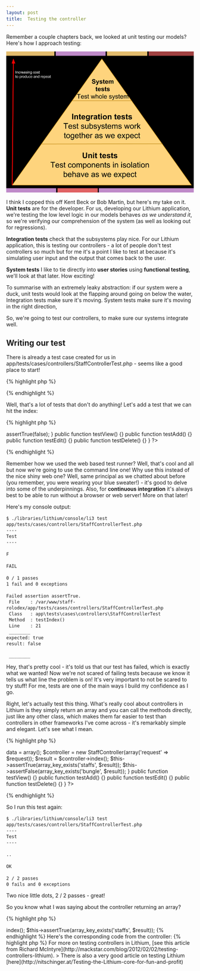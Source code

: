 ```yaml
---
layout: post
title:  Testing the controller
---
```


Remember a couple chapters back, we looked at unit testing our models? Here's how I approach testing:

![Testing Pyramid](assets/testing-pyramid.png)

I think I copped this off Kent Beck or Bob Martin, but here's my take on it. **Unit tests** are for the developer. For us, developing our Lithium application, we're testing the low level logic in our models behaves _as we understand it_, so we're verifying our comprehension of the system (as well as looking out for regressions).

**Integration tests** check that the subsystems play nice. For our Lithium application, this is testing our controllers - a lot of people don't test controllers so much but for me it's a point I like to test at because it's simulating user input and the output that comes back to the user.

**System tests** I like to tie directly into **user stories** using **functional testing**, we'll look at that later. How exciting!

To summarise with an extremely leaky abstraction: if our system were a duck, unit tests would look at the flapping around going on below the water, Integration tests make sure it's moving. System tests make sure it's moving in the right direction,

So, we're going to test our controllers, to make sure our systems integrate well.

## Writing our test

There is already a test case created for us in app/tests/cases/controllers/StaffControllerTest.php - seems like a good place to start!

{% highlight php %}
<?php

namespace app\tests\cases\controllers;

use app\controllers\StaffController;

class StaffControllerTest extends \lithium\test\Unit {

	public function setUp() {}

	public function tearDown() {}

	public function testIndex() {}
	public function testView() {}
	public function testAdd() {}
	public function testEdit() {}
	public function testDelete() {}
}

?>
{% endhighlight %}

Well, that's a lot of tests that don't do anything! Let's add a test that we can hit the index:

{% highlight php %}
<?php

namespace app\tests\cases\controllers;

use app\controllers\StaffController;
use lithium\action\Request;

class StaffControllerTest extends \lithium\test\Unit {

	public function setUp() {}

	public function tearDown() {}

	public function testIndex() {
        $this->assertTrue(false);
    }
	public function testView() {}
	public function testAdd() {}
	public function testEdit() {}
	public function testDelete() {}
}
?>
{% endhighlight %}

Remember how we used the web based test runner? Well, that's cool and all but now we're going to use the command line one! Why use this instead of the nice shiny web one? Well, same principal as we chatted about before (you remember, you were wearing your blue sweater!) - it's good to delve into some of the underpinnings. Also, for **continuous integration** it's always best to be able to run without a browser or web server! More on that later!

Here's my console output:

	$ ./libraries/lithium/console/li3 test app/tests/cases/controllers/StaffControllerTest.php
	----
	Test
	----

	F

	FAIL

	0 / 1 passes
	1 fail and 0 exceptions

	Failed assertion assertTrue.
	 File    : /var/www/staff-rolodex/app/tests/cases/controllers/StaffControllerTest.php
	 Class   : app\tests\cases\controllers\StaffControllerTest
	 Method  : testIndex()
	 Line    : 21
	 ________
	expected: true
	result: false

	 ________

Hey, that's pretty cool - it's told us that our test has failed, which is exactly what we wanted! Now we're not scared of failing tests because we know it tells us what line the problem is on! It's very important to not be scared to try stuff! For me, tests are one of the main ways I build my confidence as I go.

Right, let's actually test this thing. What's really cool about controllers in Lithium is they simply return an array and you can call the methods directly, just like any other class, which makes them far easier to test than controllers in other frameworks I've come across - it's remarkably simple and elegant. Let's see what I mean.

{% highlight php %}
<?php

namespace app\tests\cases\controllers;

use app\controllers\StaffController;
use lithium\action\Request;

class StaffControllerTest extends \lithium\test\Unit {

	public function setUp() {}

	public function tearDown() {}

	public function testIndex() {
        $request = new Request();
        $request->data = array();
        $controller = new StaffController(array('request' => $request));

        $result = $controller->index();
        $this->assertTrue(array_key_exists('staffs', $result));
        $this->assertFalse(array_key_exists('bungle', $result));
    }
	public function testView() {}
	public function testAdd() {}
	public function testEdit() {}
	public function testDelete() {}
}
?>
{% endhighlight %}

So I run this test again:

	$ ./libraries/lithium/console/li3 test app/tests/cases/controllers/StaffControllerTest.php
	----
	Test
	----

	..

	OK

	2 / 2 passes
	0 fails and 0 exceptions

Two nice little dots, 2 / 2 passes - great!

So you know what I was saying about the controller returning an array?

{% highlight php %}
<?php

// ...
        $result = $controller->index();
        $this->assertTrue(array_key_exists('staffs', $result));
{% endhighlight %}

Here's the corresponding code from the controller:

{% highlight php %}
<?php

// ...
	public function index() {
		$staffs = Staff::all();
		return compact('staffs');
	}
{% endhighlight %}

Notice that it simply returns the result of the all() static method on the Staff model, which pulls back all the staff.

## So what did we just test? And what do we need to test next?

We tested that the controller returns a collection of Staff. It would be useful, at this point, to have a test database and some fixtures perhaps, rather than using the MySQL connection we set up earlier. Otherwise, our system isn't in a "known state", and you using the app could affect results of tests. Tests have to be **idempotent** (i.e. same results no matter how they are run and in what sequence).

> For more on testing controllers in Lithium, [see this article from Richard McIntyre](http://mackstar.com/blog/2012/02/02/testing-controllers-lithium).

> There is also a very good article on testing Lithium [here](http://nitschinger.at/Testing-the-Lithium-core-for-fun-and-profit)